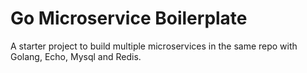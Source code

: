 # Go Microservice Boilerplate
A starter project to build multiple microservices in the same repo with Golang, Echo, Mysql and Redis.


